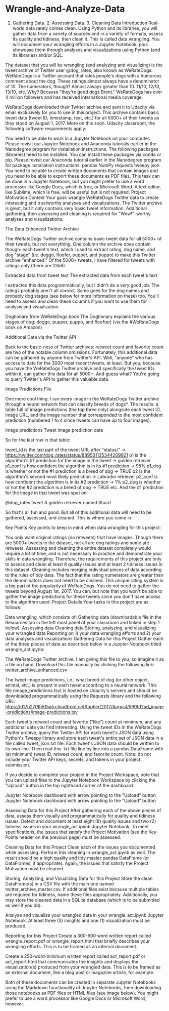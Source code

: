 # Wrangle-and-Analyze-Data
1. Gathering Data.  2. Assessing Data.  3. Cleaning Data
Introduction
Real-world data rarely comes clean. Using Python and its libraries, you will gather data from a variety of sources and in a variety of formats, assess its quality and tidiness, then clean it. This is called data wrangling. You will document your wrangling efforts in a Jupyter Notebook, plus showcase them through analyses and visualizations using Python (and its libraries) and/or SQL.

The dataset that you will be wrangling (and analyzing and visualizing) is the tweet archive of Twitter user @dog_rates, also known as WeRateDogs. WeRateDogs is a Twitter account that rates people's dogs with a humorous comment about the dog. These ratings almost always have a denominator of 10. The numerators, though? Almost always greater than 10. 11/10, 12/10, 13/10, etc. Why? Because "they're good dogs Brent." WeRateDogs has over 4 million followers and has received international media coverage.

WeRateDogs downloaded their Twitter archive and sent it to Udacity via email exclusively for you to use in this project. This archive contains basic tweet data (tweet ID, timestamp, text, etc.) for all 5000+ of their tweets as they stood on August 1, 2017. More on this soon.
Udacity classroom, the following software requirements apply:

You need to be able to work in a Jupyter Notebook on your computer. Please revisit our Jupyter Notebook and Anaconda tutorials earlier in the Nanodegree program for installation instructions.
The following packages (libraries) need to be installed. You can install these packages via conda or pip. Please revisit our Anaconda tutorial earlier in the Nanodegree program for package installation instructions.
pandas
NumPy
requests
tweepy
json
You need to be able to create written documents that contain images and you need to be able to export these documents as PDF files. This task can be done in a Jupyter Notebook, but you might prefer to use a word processor like Google Docs, which is free, or Microsoft Word.
A text editor, like Sublime, which is free, will be useful but is not required.
Project Motivation
Context
Your goal: wrangle WeRateDogs Twitter data to create interesting and trustworthy analyses and visualizations. The Twitter archive is great, but it only contains very basic tweet information. Additional gathering, then assessing and cleaning is required for "Wow!"-worthy analyses and visualizations.

The Data
Enhanced Twitter Archive

The WeRateDogs Twitter archive contains basic tweet data for all 5000+ of their tweets, but not everything. One column the archive does contain though: each tweet's text, which I used to extract rating, dog name, and dog "stage" (i.e. doggo, floofer, pupper, and puppo) to make this Twitter archive "enhanced." Of the 5000+ tweets, I have filtered for tweets with ratings only (there are 2356).

Extracted data from tweet text
The extracted data from each tweet's text

I extracted this data programmatically, but I didn't do a very good job. The ratings probably aren't all correct. Same goes for the dog names and probably dog stages (see below for more information on these) too. You'll need to assess and clean these columns if you want to use them for analysis and visualization.

Dogtionary from WeRateDogs book
The Dogtionary explains the various stages of dog: doggo, pupper, puppo, and floof(er) (via the #WeRateDogs book on Amazon)

Additional Data via the Twitter API

Back to the basic-ness of Twitter archives: retweet count and favorite count are two of the notable column omissions. Fortunately, this additional data can be gathered by anyone from Twitter's API. Well, "anyone" who has access to data for the 3000 most recent tweets, at least. But you, because you have the WeRateDogs Twitter archive and specifically the tweet IDs within it, can gather this data for all 5000+. And guess what? You're going to query Twitter's API to gather this valuable data.

Image Predictions File

One more cool thing: I ran every image in the WeRateDogs Twitter archive through a neural network that can classify breeds of dogs*. The results: a table full of image predictions (the top three only) alongside each tweet ID, image URL, and the image number that corresponded to the most confident prediction (numbered 1 to 4 since tweets can have up to four images).

Image predictions
Tweet image prediction data

So for the last row in that table:

tweet_id is the last part of the tweet URL after "status/" → https://twitter.com/dog_rates/status/889531135344209921
p1 is the algorithm's #1 prediction for the image in the tweet → golden retriever
p1_conf is how confident the algorithm is in its #1 prediction → 95%
p1_dog is whether or not the #1 prediction is a breed of dog → TRUE
p2 is the algorithm's second most likely prediction → Labrador retriever
p2_conf is how confident the algorithm is in its #2 prediction → 1%
p2_dog is whether or not the #2 prediction is a breed of dog → TRUE
etc.
And the #1 prediction for the image in that tweet was spot on:

@dog_rates tweet
A golden retriever named Stuart

So that's all fun and good. But all of this additional data will need to be gathered, assessed, and cleaned. This is where you come in.

Key Points
Key points to keep in mind when data wrangling for this project:

You only want original ratings (no retweets) that have images. Though there are 5000+ tweets in the dataset, not all are dog ratings and some are retweets.
Assessing and cleaning the entire dataset completely would require a lot of time, and is not necessary to practice and demonstrate your skills in data wrangling. Therefore, the requirements of this project are only to assess and clean at least 8 quality issues and at least 2 tidiness issues in this dataset.
Cleaning includes merging individual pieces of data according to the rules of tidy data.
The fact that the rating numerators are greater than the denominators does not need to be cleaned. This unique rating system is a big part of the popularity of WeRateDogs.
You do not need to gather the tweets beyond August 1st, 2017. You can, but note that you won't be able to gather the image predictions for these tweets since you don't have access to the algorithm used.
Project Details
Your tasks in this project are as follows:

Data wrangling, which consists of:
Gathering data (downloadable file in the Resources tab in the left most panel of your classroom and linked in step 1 below).
Assessing data
Cleaning data
Storing, analyzing, and visualizing your wrangled data
Reporting on 1) your data wrangling efforts and 2) your data analyses and visualizations
Gathering Data for this Project
Gather each of the three pieces of data as described below in a Jupyter Notebook titled wrangle_act.ipynb:

The WeRateDogs Twitter archive. I am giving this file to you, so imagine it as a file on hand. Download this file manually by clicking the following link: twitter_archive_enhanced.csv

The tweet image predictions, i.e., what breed of dog (or other object, animal, etc.) is present in each tweet according to a neural network. This file (image_predictions.tsv) is hosted on Udacity's servers and should be downloaded programmatically using the Requests library and the following URL: https://d17h27t6h515a5.cloudfront.net/topher/2017/August/599fd2ad_image-predictions/image-predictions.tsv

Each tweet's retweet count and favorite ("like") count at minimum, and any additional data you find interesting. Using the tweet IDs in the WeRateDogs Twitter archive, query the Twitter API for each tweet's JSON data using Python's Tweepy library and store each tweet's entire set of JSON data in a file called tweet_json.txt file. Each tweet's JSON data should be written to its own line. Then read this .txt file line by line into a pandas DataFrame with (at minimum) tweet ID, retweet count, and favorite count. Note: do not include your Twitter API keys, secrets, and tokens in your project submission.

If you decide to complete your project in the Project Workspace, note that you can upload files to the Jupyter Notebook Workspace by clicking the "Upload" button in the top righthand corner of the dashboard.

Jupyter Notebook dashboard with arrow pointing to the "Upload" button
Jupyter Notebook dashboard with arrow pointing to the "Upload" button

Assessing Data for this Project
After gathering each of the above pieces of data, assess them visually and programmatically for quality and tidiness issues. Detect and document at least eight (8) quality issues and two (2) tidiness issues in your wrangle_act.ipynb Jupyter Notebook. To meet specifications, the issues that satisfy the Project Motivation (see the Key Points header on the previous page) must be assessed.

Cleaning Data for this Project
Clean each of the issues you documented while assessing. Perform this cleaning in wrangle_act.ipynb as well. The result should be a high quality and tidy master pandas DataFrame (or DataFrames, if appropriate). Again, the issues that satisfy the Project Motivation must be cleaned.

Storing, Analyzing, and Visualizing Data for this Project
Store the clean DataFrame(s) in a CSV file with the main one named twitter_archive_master.csv. If additional files exist because multiple tables are required for tidiness, name these files appropriately. Additionally, you may store the cleaned data in a SQLite database (which is to be submitted as well if you do).

Analyze and visualize your wrangled data in your wrangle_act.ipynb Jupyter Notebook. At least three (3) insights and one (1) visualization must be produced.

Reporting for this Project
Create a 300-600 word written report called wrangle_report.pdf or wrangle_report.html that briefly describes your wrangling efforts. This is to be framed as an internal document.

Create a 250-word-minimum written report called act_report.pdf or act_report.html that communicates the insights and displays the visualization(s) produced from your wrangled data. This is to be framed as an external document, like a blog post or magazine article, for example.

Both of these documents can be created in separate Jupyter Notebooks using the Markdown functionality of Jupyter Notebooks, then downloading those notebooks as PDF files or HTML files (see image below). You might prefer to use a word processor like Google Docs or Microsoft Word, however.

